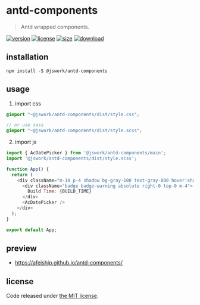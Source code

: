 # antd-components
> Antd wrapped components.

[![version][version-image]][version-url]
[![license][license-image]][license-url]
[![size][size-image]][size-url]
[![download][download-image]][download-url]

## installation
```shell
npm install -S @jswork/antd-components
```

## usage
1. import css
  ```scss
  @import "~@jswork/antd-components/dist/style.css";

  // or use sass
  @import "~@jswork/antd-components/dist/style.scss";
  ```
2. import js
  ```js
  import { AcDatePicker } from '@jswork/antd-components/main';
  import '@jswork/antd-components/dist/style.scss';

  function App() {
    return (
      <div className="m-10 p-4 shadow bg-gray-100 text-gray-800 hover:shadow-md transition-all">
        <div className="badge badge-warning absolute right-0 top-0 m-4">
          Build Time: {BUILD_TIME}
        </div>
        <AcDatePicker />
      </div>
    );
  }

  export default App;
  ```

## preview
- https://afeiship.github.io/antd-components/

## license
Code released under [the MIT license](https://github.com/afeiship/antd-components/blob/master/LICENSE.txt).

[version-image]: https://img.shields.io/npm/v/@jswork/antd-components
[version-url]: https://npmjs.org/package/@jswork/antd-components

[license-image]: https://img.shields.io/npm/l/@jswork/antd-components
[license-url]: https://github.com/afeiship/antd-components/blob/master/LICENSE.txt

[size-image]: https://img.shields.io/bundlephobia/minzip/@jswork/antd-components
[size-url]: https://github.com/afeiship/antd-components/blob/master/dist/antd-components.min.js

[download-image]: https://img.shields.io/npm/dm/@jswork/antd-components
[download-url]: https://www.npmjs.com/package/@jswork/antd-components

